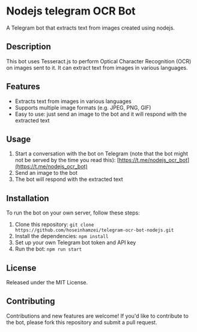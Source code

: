 # Nodejs telegram OCR Bot


A Telegram bot that extracts text from images created using nodejs.

## Description
This bot uses Tesseract.js to perform Optical Character Recognition (OCR) on images sent to it. It can extract text from images in various languages.

## Features
- Extracts text from images in various languages
- Supports multiple image formats (e.g. JPEG, PNG, GIF)
- Easy to use: just send an image to the bot and it will respond with the extracted text

## Usage
1. Start a conversation with the bot on Telegram (note that the bot might not be served by the time you read this): [https://t.me/nodejs_ocr_bot](https://t.me/nodejs_ocr_bot)
2. Send an image to the bot
3. The bot will respond with the extracted text

## Installation
To run the bot on your own server, follow these steps:

1. Clone this repository: `git clone https://github.com/hoseinhamzei/telegram-ocr-bot-nodejs.git`
2. Install the dependencies: `npm install`
3. Set up your own Telegram bot token and API key
4. Run the bot: `npm run start`

## License
Released under the MIT License.

## Contributing
Contributions and new features are welcome! If you'd like to contribute to the bot, please fork this repository and submit a pull request.
